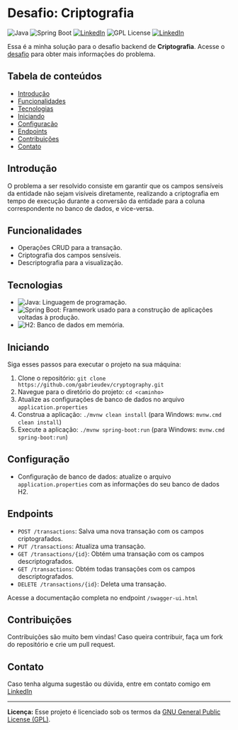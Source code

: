 # Desafio: Criptografia

![Java](https://img.shields.io/badge/Java-21-orange) ![Spring Boot](https://img.shields.io/badge/Spring%20Boot-3-green) [![LinkedIn](https://img.shields.io/badge/Connect%20on-LinkedIn-blue)](https://www.linkedin.com/in/joão-santos-1115a5304/)
![GPL License](https://img.shields.io/badge/License-GPL-blue) [![LinkedIn](https://img.shields.io/badge/Type-Challenge-purple)](https://github.com/backend-br/desafios/blob/master/points-of-interest/PROBLEM.md)

Essa é a minha solução para o desafio backend de **Criptografia**. Acesse o [desafio](https://github.com/backend-br/desafios/blob/master/cryptography/PROBLEM.md) para obter mais informações do problema.  

## Tabela de conteúdos

- [Introdução](#introdução)
- [Funcionalidades](#funcionalidades)
- [Tecnologias](#tecnologias)
- [Iniciando](#iniciando)
- [Configuração](#configuração)
- [Endpoints](#endpoints)
- [Contribuições](#contribuições)
- [Contato](#contato)

## Introdução

O problema a ser resolvido consiste em garantir que os campos sensíveis da entidade não sejam visíveis diretamente, realizando a criptografia em tempo de execução durante a conversão da entidade para a coluna correspondente no banco de dados, e vice-versa.

## Funcionalidades

- Operações CRUD para a transação.
- Criptografia dos campos sensíveis.
- Descriptografia para a visualização.

## Tecnologias

- ![Java](https://img.shields.io/badge/Java-21-orange): Linguagem de programação.
- ![Spring Boot](https://img.shields.io/badge/Spring%20Boot-3-green): Framework usado para a construção de aplicações voltadas à produção.
- ![H2](https://img.shields.io/badge/H2-Database-blue): Banco de dados em memória.

## Iniciando

Siga esses passos para executar o projeto na sua máquina:

1. Clone o repositório: `git clone https://github.com/gabrieudev/cryptography.git`
2. Navegue para o diretório do projeto: `cd <caminho>`
3. Atualize as configurações de banco de dados no arquivo `application.properties`
4. Construa a aplicação: `./mvnw clean install` (para Windows: `mvnw.cmd clean install`)
5. Execute a aplicação: `./mvnw spring-boot:run` (para Windows: `mvnw.cmd spring-boot:run`)

## Configuração

- Configuração de banco de dados: atualize o arquivo `application.properties` com as informações do seu banco de dados H2.

## Endpoints

- `POST /transactions`: Salva uma nova transação com os campos criptografados.
- `PUT /transactions`: Atualiza uma transação.
- `GET /transactions/{id}`: Obtém uma transação com os campos descriptografados.
- `GET /transactions`: Obtém todas transações com os campos descriptografados.
- `DELETE /transactions/{id}`: Deleta uma transação.

Acesse a documentação completa no endpoint `/swagger-ui.html`

## Contribuições

Contribuições são muito bem vindas! Caso queira contribuir, faça um fork do repositório e crie um pull request.

## Contato

Caso tenha alguma sugestão ou dúvida, entre em contato comigo em [LinkedIn](https://www.linkedin.com/in/gabrieudev/)

---

**Licença:** Esse projeto é licenciado sob os termos da [GNU General Public License (GPL)](LICENSE).
